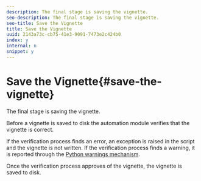 ```yaml
---
description: The final stage is saving the vignette.
seo-description: The final stage is saving the vignette.
seo-title: Save the Vignette
title: Save the Vignette
uuid: 2143a73c-cb75-41e3-9091-7473e2c424b0
index: y
internal: n
snippet: y
---
```


# Save the Vignette{#save-the-vignette}

The final stage is saving the vignette.

Before a vignette is saved to disk the automation module verifies that the vignette is correct.

If the verification process finds an error, an exception is raised in the script and the vignette is not written. If the verification process finds a warning, it is reported through the [Python warnings mechanism](http://docs.python.org/library/warnings.html).

Once the verification process approves of the vignette, the vignette is saved to disk. 
